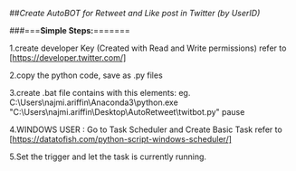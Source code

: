 ##*Create AutoBOT for Retweet and Like post in Twitter (by UserID)*

###===**Simple Steps:**=======

1.create developer Key (Created with Read and Write permissions) refer to [https://developer.twitter.com/]

2.copy the python code, save as .py files

3.create .bat file contains with this elements:
<DIRECTORY PYTHON.EXE IN YOUR PC><DIRECTORY PYTHON script: twitbot.py><pause>
eg. C:\Users\najmi.ariffin\Anaconda3\python.exe "C:\Users\najmi.ariffin\Desktop\AutoRetweet\twitbot.py" pause

4.WINDOWS USER : Go to Task Scheduler and Create Basic Task 
refer to [https://datatofish.com/python-script-windows-scheduler/]

5.Set the trigger and let the task is currently running.

